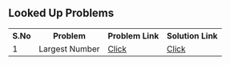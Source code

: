 ## Looked Up Problems 
<table>
  <tr>
    <th>S.No</th>
    <th>Problem</th>
    <th>Problem Link</th>
    <th>Solution Link</th>
  </tr>
  <tr>
    <td>1</td>
    <td>Largest Number</td> 
    <td><a href = "https://leetcode.com/problems/largest-number/">Click</a></td>
    <td><a href = "https://github.com/Leet-Us-Code/DSA-In-A-Nutshell/blob/master/Level%20-%201/Strings/Largest%20Number.cs">Click</a></td>
  </tr>
  </table>
